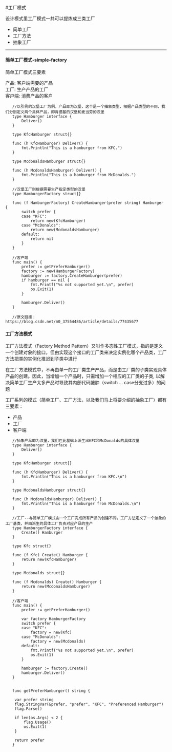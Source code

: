 #工厂模式

设计模式里工厂模式一共可以提炼成三类工厂    
* 简单工厂   
* 工厂方法   
* 抽象工厂

---------- 
#### 简单工厂模式-simple-factory

简单工厂模式三要素

产品: 客户端需要的产品    
工厂: 生产产品的工厂     
客户端: 消费产品的客户

```gotemplate
   //以引例的汉堡工厂为例，产品即为汉堡，这个是一个抽象类型，根据产品类型的不同，我们分别定义两个具体产品，即肯德基的汉堡和麦当劳的汉堡
   type Hamburger interface {
       Deliver()
   }
   
   type KfcHamburger struct{}
   
   func (h KfcHamburger) Deliver() {
       fmt.Println("This is a hamburger from KFC.")
   }
   
   type McdonaldsHamburger struct{}
   
   func (h McdonaldsHamburger) Deliver() {
       fmt.Println("This is a hamburger from McDonalds.")
   }
   
   //汉堡工厂则根据需要生产指定类型的汉堡
   type HamburgerFactory struct{}
   
   func (f HamburgerFactory) CreateHamburger(prefer string) Hamburger {
       switch prefer {
       case "KFC":
           return new(KfcHamburger)
       case "McDonalds":
           return new(McdonaldsHamburger)
       default:
           return nil
       }
   }
   
   //客户端
   func main() {
       prefer := getPreferHamburger()
       factory := new(HamburgerFactory)
       hamburger := factory.CreateHamburger(prefer)
       if hamburger == nil {
           fmt.Printf("%s not supported yet.\n", prefer)
           os.Exit(1)
       }
   
       hamburger.Deliver()
   }
   
   //原文链接：https://blog.csdn.net/m0_37554486/article/details/77435677
```

#### 工厂方法模式

工厂方法模式（Factory Method Pattern）又叫作多态性工厂模式，指的是定义一个创建对象的接口，但由实现这个接口的工厂类来决定实例化哪个产品类，工厂方法把类的实例化推迟到子类中进行  

在工厂方法模式中，不再由单一的工厂类生产产品，而是由工厂类的子类实现具体产品的创建。因此，当增加一个产品时，只需增加一个相应的工厂类的子类, 以解决简单工厂生产太多产品时导致其内部代码臃肿（switch … case分支过多）的问题

工厂系列的模式（简单工厂、工厂方法，以及我们马上将要介绍的抽象工厂）都有三要素：
- 产品
- 工厂
- 客户端

```gotemplate
   //抽象产品即为汉堡，我们在此基础上派生出KFC和McDonalds的具体汉堡
   type Hamburger interface {
       Deliver()
   }
   
   type KfcHamburger struct{}
   
   func (h KfcHamburger) Deliver() {
       fmt.Println("This is a hamburger from KFC.\n")
   }
   
   type McdonaldsHamburger struct{}
   
   func (h McdonaldsHamburger) Deliver() {
       fmt.Println("This is a hamburger from McDonalds.\n")
   }
   
   //工厂--与简单工厂模式由一个工厂完成所有产品的创建不同，工厂方法定义了一个抽象的工厂基类，并由派生的具体工厂负责对应产品的生产
   type HamburgerFactory interface {
       Create() Hamburger
   }
   
   type Kfc struct{}
   
   func (f Kfc) Create() Hamburger {
       return new(KfcHamburger)
   }
   
   type Mcdonalds struct{}
   
   func (f Mcdonalds) Create() Hamburger {
       return new(McdonaldsHamburger)
   }
   
   //客户端
   func main() {
       prefer := getPreferHamburger()
   
       var factory HamburgerFactory
       switch prefer {
       case "KFC":
           factory = new(Kfc)
       case "McDonalds":
           factory = new(Mcdonalds)
       default:
           fmt.Printf("%s not supported yet.\n", prefer)
           os.Exit(1)
       }
   
       hamburger := factory.Create()
       hamburger.Deliver()
   }
   
   
   func getPreferHamburger() string {
   
   	var prefer string
   	flag.StringVar(&prefer, "prefer", "KFC", "Preferenced Hamburger")
   	flag.Parse()
   
   	if len(os.Args) < 2 {
   		flag.Usage()
   		os.Exit(1)
   	}
   
   	return prefer
   }
```


